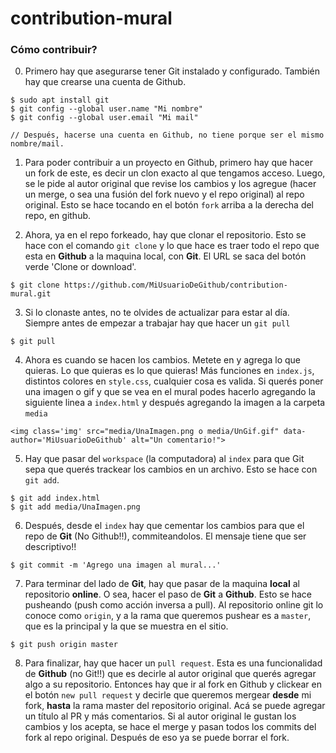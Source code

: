 # contribution-mural

### Cómo contribuir?

0. Primero hay que asegurarse tener Git instalado y configurado. También hay que crearse una cuenta de Github.

```
$ sudo apt install git
$ git config --global user.name "Mi nombre"
$ git config --global user.email "Mi mail"

// Después, hacerse una cuenta en Github, no tiene porque ser el mismo nombre/mail.
```

1. Para poder contribuir a un proyecto en Github, primero hay que hacer un fork de este, es decir un clon exacto al que tengamos acceso. Luego, se le pide al autor original que revise los cambios y los agregue (hacer un merge, o sea una fusión del fork nuevo y el repo original) al repo original. Esto se hace tocando en el botón `fork` arriba a la derecha del repo, en github.

2. Ahora, ya en el repo forkeado, hay que clonar el repositorio. Esto se hace con el comando `git clone` y lo que hace es traer todo el repo que esta en **Github** a la maquina local, con **Git**. El URL se saca del botón verde 'Clone or download'.

```
$ git clone https://github.com/MiUsuarioDeGithub/contribution-mural.git
```

3. Si lo clonaste antes, no te olvides de actualizar para estar al día. Siempre antes de empezar a trabajar hay que hacer un `git pull`

```
$ git pull
```

4.  Ahora es cuando se hacen los cambios. Metete en y agrega lo que quieras. Lo que quieras es lo que quieras! Más funciones en `index.js`, distintos colores en `style.css`, cualquier cosa es valida. Si querés poner una imagen o gif y que se vea en el mural podes hacerlo agregando la siguiente linea a `index.html` y después agregando la imagen a la carpeta `media`

```
<img class='img' src="media/UnaImagen.png o media/UnGif.gif" data-author='MiUsuarioDeGithub' alt="Un comentario!">  
```

5. Hay que pasar del `workspace` (la computadora) al `index` para que Git sepa que querés trackear los cambios en un archivo. Esto se hace con `git add`.

```
$ git add index.html
$ git add media/UnaImagen.png
```

6. Después, desde el `index` hay que cementar los cambios para que el repo de **Git** (No Github!!), commiteandolos. El mensaje tiene que ser descriptivo!!

```
$ git commit -m 'Agrego una imagen al mural...'
```

7. Para terminar del lado de **Git**, hay que pasar de la maquina **local** al repositorio **online**. O sea, hacer el paso de **Git** a **Github**. Esto se hace pusheando (push como acción inversa a pull). Al repositorio online git lo conoce como `origin`, y a la rama que queremos pushear es a `master`, que es la principal y la que se muestra en el sitio.

```
$ git push origin master
```

8. Para finalizar, hay que hacer un `pull request`. Esta es una funcionalidad de **Github** (no Git!!) que es decirle al autor original que querés agregar algo a su repositorio. Entonces hay que ir al fork en Github y clickear en el botón `new pull request` y decirle que queremos mergear **desde** mi fork, **hasta** la rama master del repositorio original. Acá se puede agregar un título al PR y más comentarios. Si al autor original le gustan los cambios y los acepta, se hace el merge y pasan todos los commits del fork al repo original. Después de eso ya se puede borrar el fork.
